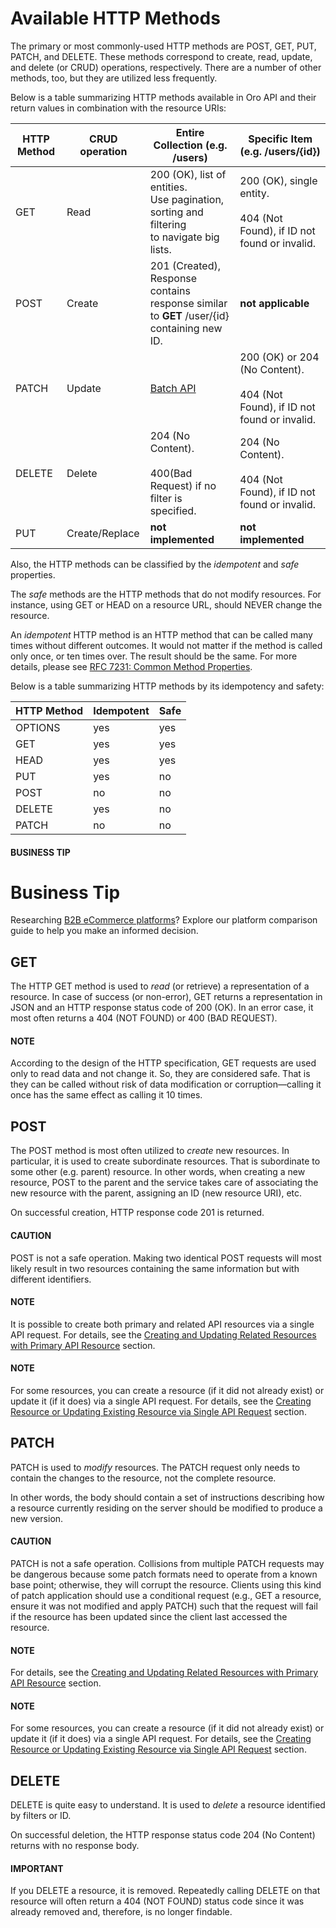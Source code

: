<a id="web-services-api-http-methods"></a>

# Available HTTP Methods

The primary or most commonly-used HTTP methods are POST, GET, PUT, PATCH, and DELETE. These methods correspond to create, read, update, and delete (or CRUD) operations, respectively. There are a number of other methods, too, but they are utilized less frequently.

Below is a table summarizing HTTP methods available in Oro API and their return values in combination with the resource URIs:

| HTTP Method   | CRUD operation   | Entire Collection (e.g. /users)                                                                    | Specific Item (e.g. /users/{id})                                                    |
|---------------|------------------|----------------------------------------------------------------------------------------------------|-------------------------------------------------------------------------------------|
| GET           | Read             | 200 (OK), list of entities.<br/>Use pagination, sorting and filtering<br/>to navigate big lists.   | 200 (OK), single entity.<br/><br/>404 (Not Found), if ID not found or invalid.      |
| POST          | Create           | 201 (Created), Response contains<br/>response similar to **GET** /user/{id}<br/>containing new ID. | **not applicable**                                                                  |
| PATCH         | Update           | [Batch API](batch-api.md#web-services-api-batch-api)                                               | 200 (OK) or 204 (No Content).<br/><br/>404 (Not Found), if ID not found or invalid. |
| DELETE        | Delete           | 204 (No Content).<br/><br/>400(Bad Request) if no filter is specified.                             | 204 (No Content).<br/><br/>404 (Not Found), if ID not found or invalid.             |
| PUT           | Create/Replace   | **not implemented**                                                                                | **not implemented**                                                                 |

Also, the HTTP methods can be classified by the *idempotent* and *safe* properties.

The *safe* methods are the HTTP methods that do not modify resources. For instance, using GET or HEAD on a resource URL,
should NEVER change the resource.

An *idempotent* HTTP method is an HTTP method that can be called many times without different outcomes. It would not
matter if the method is called only once, or ten times over. The result should be the same.
For more details, please see <a href="https://tools.ietf.org/html/rfc7231#section-4.2" target="_blank">RFC 7231: Common Method Properties</a>.

Below is a table summarizing HTTP methods by its idempotency and safety:

| HTTP Method   | Idempotent   | Safe   |
|---------------|--------------|--------|
| OPTIONS       | yes          | yes    |
| GET           | yes          | yes    |
| HEAD          | yes          | yes    |
| PUT           | yes          | no     |
| POST          | no           | no     |
| DELETE        | yes          | no     |
| PATCH         | no           | no     |

#### BUSINESS TIP
# Business Tip

Researching <a href="https://oroinc.com/b2b-ecommerce/b2b-ecommerce-comparison" target="_blank">B2B eCommerce platforms</a>? Explore our platform comparison guide to help you make an informed decision.

<a id="web-services-api-http-methods-get"></a>

## GET

The HTTP GET method is used to *read* (or retrieve) a representation of a resource. In case of success (or non-error), GET returns a representation in JSON and an HTTP response status code of 200 (OK). In an error case, it most often returns a 404 (NOT FOUND) or 400 (BAD REQUEST).

#### NOTE
According to the design of the HTTP specification, GET requests are used only to read data and not change it.
So, they are considered safe. That is they can be called without risk of data modification or corruption—calling it once has the same effect as calling it 10 times.

<a id="web-services-api-http-methods-post"></a>

## POST

The POST method is most often utilized to *create* new resources. In particular, it is used to create subordinate
resources. That is subordinate to some other (e.g. parent) resource. In other words, when creating a new resource,
POST to the parent and the service takes care of associating the new resource with the parent, assigning an
ID (new resource URI), etc.

On successful creation, HTTP response code 201 is returned.

#### CAUTION
POST is not a safe operation. Making two identical POST requests will most likely result in two resources containing the same information but with different identifiers.

#### NOTE
It is possible to create both primary and related API resources via a single API request. For details, see the
[Creating and Updating Related Resources with Primary API Resource](create-update-related-resources.md#web-services-api-create-update-related-resources) section.

#### NOTE
For some resources, you can create a resource (if it did not already exist) or update it (if it does) via a single API request.
For details, see the [Creating Resource or Updating Existing Resource via Single API Request](upsert-operation.md#web-services-api-upsert-operation) section.

<a id="web-services-api-http-methods-patch"></a>

## PATCH

PATCH is used to *modify* resources. The PATCH request only needs to contain the changes to the resource,
not the complete resource.

In other words, the body should contain a set of instructions describing how a resource currently residing on the
server should be modified to produce a new version.

#### CAUTION
PATCH is not a safe operation. Collisions from multiple PATCH requests may be dangerous because some patch formats need to operate from a known base point; otherwise, they will corrupt the resource. Clients using this kind of patch
application should use a conditional request (e.g., GET a resource, ensure it was not modified and apply PATCH) such that the request will fail if the resource has been updated since the client last accessed the resource.

#### NOTE
For details, see the [Creating and Updating Related Resources with Primary API Resource](create-update-related-resources.md#web-services-api-create-update-related-resources) section.

#### NOTE
For some resources, you can create a resource (if it did not already exist) or update it (if it does) via a single API request.
For details, see the [Creating Resource or Updating Existing Resource via Single API Request](upsert-operation.md#web-services-api-upsert-operation) section.

<a id="web-services-api-http-methods-delete"></a>

## DELETE

DELETE is quite easy to understand. It is used to *delete* a resource identified by filters or ID.

On successful deletion, the HTTP response status code 204 (No Content) returns with no response body.

#### IMPORTANT
If you DELETE a resource, it is removed. Repeatedly calling DELETE on that resource will often return a 404 (NOT FOUND) status code since it was already removed and, therefore, is no longer findable.

<!-- Frontend -->
<!-- fa-bars = fa-navicon -->
<!-- Ic Tiles is used as Set As Default in saved views, and as tiles in display layout options -->
<!-- IcPencil refers to Rename in Commerce and Inline Editing in CRM -->
<!-- Check mark in the square. -->
<!-- SortDesc is also used as drop-down arrow -->
